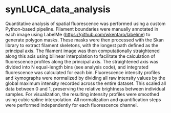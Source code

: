 # synLUCA_data_analysis
Quantitative analysis of spatial fluorescence was performed using a custom Python-based pipeline. Filament boundaries were manually annotated in each image using LabelMe (https://github.com/wkentaro/labelme) to generate polygon masks. These masks were then processed with the Skan library to extract filament skeletons, with the longest path defined as the principal axis. The filament image was then computationally straightened along this axis using bilinear interpolation to facilitate the calculation of fluorescence profiles along the principal axis. The straightened axis was divided into N equal-length bins (see analysis code), and integrated fluorescence was calculated for each bin. Fluorescence intensity profiles and kymographs were normalized by dividing all raw intensity values by the global maximum intensity recorded across the entire dataset. This scaled all data between 0 and 1, preserving the relative brightness between individual samples. For visualization, the resulting intensity profiles were smoothed using cubic spline interpolation. All normalization and quantification steps were performed independently for each fluorescence channel.
